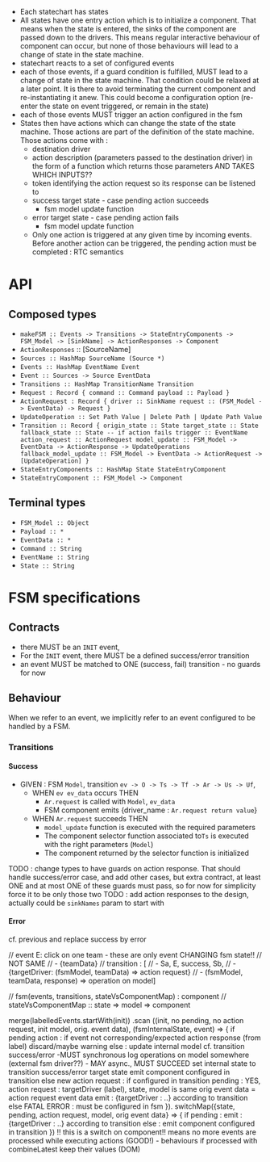 - Each statechart has states
- All states have one entry action which is to initialize a component.
  That means when the state is entered, the sinks of the component are
passed down to the drivers. This means regular interactive behaviour of
component can occur, but none of those behaviours will lead to a change
of state in the state machine.
- statechart reacts to a set of configured events
- each of those events, if a guard condition is fulfilled, MUST lead to a change of state in the state machine. That condition could be relaxed at a later point. It is there to avoid terminating the current component and re-instantiating it anew. This could become a configuration option (re-enter the state on event triggered, or remain in the state)
- each of those events MUST trigger an action configured in the fsm
- States then have actions which can change the state of the state machine.
Those actions are part of the definition of the state machine. Those actions 
come with :
    - destination driver
    - action description (parameters passed to the destination driver) in the
 form of a function which returns those parameters AND TAKES WHICH INPUTS??
    - token identifying the action request so its response can be listened to
    - success target state - case pending action succeeds
      - fsm model update function
    - error target state - case pending action fails
      - fsm model update function
  - Only one action is triggered at any given time by incoming events.
 Before another action can be triggered, the pending action must be
 completed : RTC semantics

# API
## Composed types
- `makeFSM :: Events -> Transitions -> StateEntryComponents -> FSM_Model -> [SinkName] -> ActionResponses -> Component`
- `ActionResponses` :: [SourceName]
- `Sources :: HashMap SourceName (Source *)`
- `Events :: HashMap EventName Event`
- `Event :: Sources -> Source EventData`
- `Transitions :: HashMap TransitionName Transition`
- `Request : Record {
    command :: Command
    payload :: Payload
  }`
- `ActionRequest : Record {
    driver :: SinkName
    request :: (FSM_Model -> EventData) -> Request
  }`
- `UpdateOperation :: Set Path Value | Delete Path | Update Path Value`
- `Transition :: Record {
    origin_state :: State
    target_state :: State
    fallback_state :: State -- if action fails
    trigger :: EventName
    action_request :: ActionRequest
    model_update :: FSM_Model -> EventData -> ActionResponse -> UpdateOperations
    fallback_model_update :: FSM_Model -> EventData -> ActionRequest -> [UpdateOperation]
  }`
- `StateEntryComponents :: HashMap State StateEntryComponent`
- `StateEntryComponent :: FSM_Model -> Component`

## Terminal types
- `FSM_Model :: Object`
- `Payload :: *`
- `EventData :: *`
- `Command :: String`
- `EventName :: String`
- `State :: String`

# FSM specifications
## Contracts
- there MUST be an `INIT` event, 
- For the `INIT` event, there MUST be a defined success/error transition
- an event MUST be matched to ONE (success, fail) transition - no guards for now

## Behaviour
When we refer to an event, we implicitly refer to an event configured to be handled by a FSM.

### Transitions
#### Success
- GIVEN : FSM `Model`, transition `ev -> O -> Ts -> Tf -> Ar -> Us -> Uf`,  
  - WHEN `ev ev_data` occurs THEN 
     - `Ar.request` is called with `Model`, `ev_data`
     - FSM component emits {driver_name : `Ar.request return value`}
  - WHEN `Ar.request` succeeds THEN
     - `model_update` function is executed with the required parameters
     - The component selector function associated to`Ts` is executed with the right parameters (`Model`)
     - The component returned by the selector function is initialized

TODO : change types to have guards on action response. That should handle success/error case, and add other cases, but extra contract, at least ONE and at most ONE of these guards must pass, so for now for simplicity force it to be only those two
TODO : add action responses to the design, actually could be `sinkNames` param to start with

#### Error
cf. previous and replace success by error


// event E: click on one team - these are only event CHANGING fsm state!!
// NOT SAME
// - {teamData}
// transition : [
// - Sa, E, success, Sb,
// - {targetDriver: (fsmModel, teamData) => action request}
// - (fsmModel, teamData, response) => operation on model]

// fsm(events, transitions, stateVsComponentMap) : component
// stateVsComponentMap :: state => model => component

merge(labelledEvents.startWith(init))
  .scan ((init, no pending, no action request, init model, orig. event data), (fsmInternalState, event) => {
  if pending action :
    if event not corresponding/expected action response (from label)
      discard/maybe warning
    else :
      update internal model cf. transition success/error -MUST synchronous
      log operations on model somewhere (external fsm driver??) - MAY async., MUST SUCCEED
      set internal state to transition success/error target state
      emit component configured in transition
  else new action request :
    if configured in transition
      pending : YES, action request : targetDriver (label), state, model is same
      orig event data = action request event data
      emit : {targetDriver : ..} according to transition
    else FATAL ERROR : must be configured in fsm
}).
switchMap({state, pending, action request, model, orig event data} => {
  if pending :
    emit : {targetDriver : ..} according to transition
  else :
    emit component configured in transition
})
!! this is a switch on component!!
  means no more events are processed while executing actions (GOOD!)
    - behaviours if processed with combineLatest keep their values (DOM)

